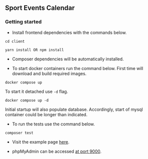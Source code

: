 ## Sport Events Calendar

### Getting started
- Install frontend dependencies with the commands below.
```
cd client

yarn install OR npm install
```

- Composer dependencies will be automatically installed.

- To start docker containers run the command below.
First time will download and build required images.
```
docker compose up
```

To start it detached use ```-d``` flag.
```
docker compose up -d
```
Initial startup will also populate database.
Accordingly, start of mysql container could be longer than indicated.

- To run the tests use the command below.
```
composer test
```

- Visit the example page [here](http://localhost:8080/#/events/date/2020/10/10).

- phpMyAdmin can be accessed [at port 9000](http://localhost:9000).